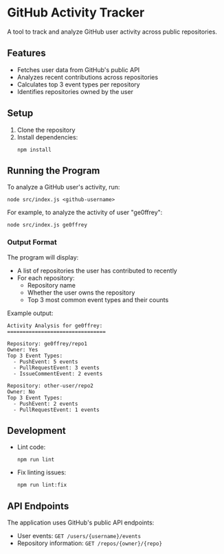 # GitHub Activity Tracker

A tool to track and analyze GitHub user activity across public repositories.

## Features

- Fetches user data from GitHub's public API
- Analyzes recent contributions across repositories
- Calculates top 3 event types per repository
- Identifies repositories owned by the user

## Setup

1. Clone the repository
2. Install dependencies:
   ```
   npm install
   ```

## Running the Program

To analyze a GitHub user's activity, run:

```
node src/index.js <github-username>
```

For example, to analyze the activity of user "ge0ffrey":

```
node src/index.js ge0ffrey
```

### Output Format

The program will display:

- A list of repositories the user has contributed to recently
- For each repository:
  - Repository name
  - Whether the user owns the repository
  - Top 3 most common event types and their counts

Example output:

```
Activity Analysis for ge0ffrey:
================================

Repository: ge0ffrey/repo1
Owner: Yes
Top 3 Event Types:
  - PushEvent: 5 events
  - PullRequestEvent: 3 events
  - IssueCommentEvent: 2 events

Repository: other-user/repo2
Owner: No
Top 3 Event Types:
  - PushEvent: 2 events
  - PullRequestEvent: 1 events
```

## Development

- Lint code:
  ```
  npm run lint
  ```
- Fix linting issues:
  ```
  npm run lint:fix
  ```

## API Endpoints

The application uses GitHub's public API endpoints:

- User events: `GET /users/{username}/events`
- Repository information: `GET /repos/{owner}/{repo}`
